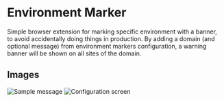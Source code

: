 # Environment Marker

Simple browser extension for marking specific environment with a banner, to avoid accidentally doing things in production. By adding a domain (and optional message) from environment markers configuration, a warning banner will be shown on all sites of the domain. 

## Images

![Sample message](https://github.com/miolfo/envimarker/blob/master/Sample_message.png?raw=true)
![Configuration screen](https://github.com/miolfo/envimarker/blob/master/Config_screen.png?raw=true)